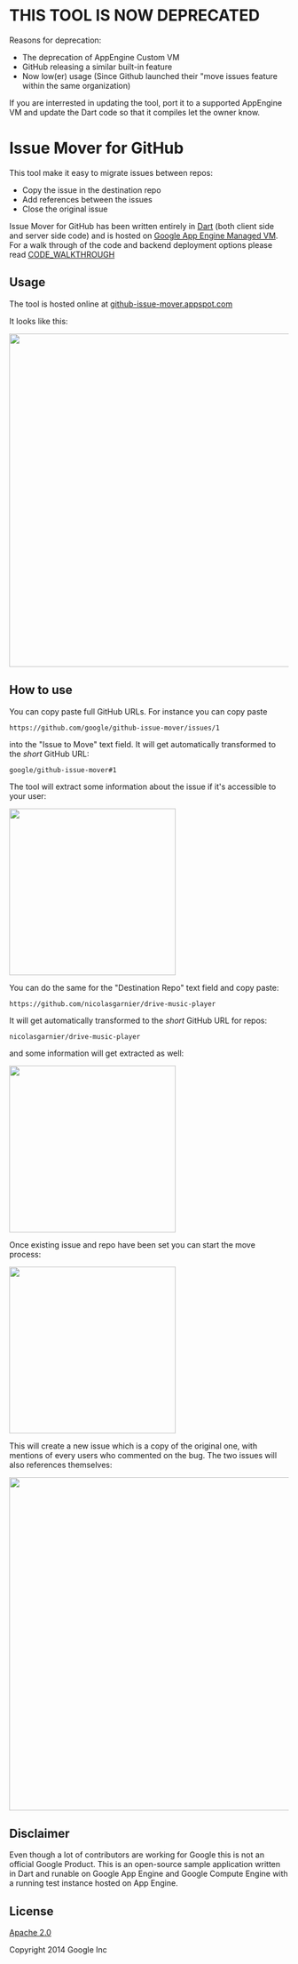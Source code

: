 # THIS TOOL IS NOW DEPRECATED

Reasons for deprecation:
 - The deprecation of AppEngine Custom VM
 - GitHub releasing a similar built-in feature
 - Now low(er) usage (Since Github launched their "move issues feature within the same organization)
 
 If you are interrested in updating the tool, port it to a supported AppEngine VM and update the Dart code so that it compiles let the owner know.

# Issue Mover for GitHub

This tool make it easy to migrate issues between repos:
 - Copy the issue in the destination repo
 - Add references between the issues
 - Close the original issue
 
Issue Mover for GitHub has been written entirely in [Dart](http://www.dartlang.org)
(both client side and server side code) and is hosted on [Google App Engine Managed VM](https://cloud.google.com/appengine/docs/managed-vms/).
For a walk through of the code and backend deployment options please read [CODE_WALKTHROUGH](CODE_WALKTHROUGH.md)

## Usage

The tool is hosted online at [github-issue-mover.appspot.com](https://github-issue-mover.appspot.com/)

It looks like this:

<img width="600px" src="https://github.com/google/github-issue-mover/raw/master/README_assets/app.png">


## How to use

You can copy paste full GitHub URLs. For instance you can copy paste

`https://github.com/google/github-issue-mover/issues/1`

into the "Issue to Move" text field. It will get automatically transformed to the _short_ GitHub URL:

`google/github-issue-mover#1`

The tool will extract some information about the issue if it's accessible to your user:

<img width="300px" src="https://github.com/google/github-issue-mover/raw/master/README_assets/issue.png">

You can do the same for the "Destination Repo" text field and copy paste:

`https://github.com/nicolasgarnier/drive-music-player`

It will get automatically transformed to the _short_ GitHub URL for repos:

`nicolasgarnier/drive-music-player`

and some information will get extracted as well:

<img width="300px" src="https://github.com/google/github-issue-mover/raw/master/README_assets/repo.png">

Once existing issue and repo have been set you can start the move process:

<img width="300px" src="https://github.com/google/github-issue-mover/raw/master/README_assets/move.png">

This will create a new issue which is a copy of the original one, with mentions of every users who commented on the bug. The two issues will also references themselves:

<img width="600px" src="https://github.com/google/github-issue-mover/raw/master/README_assets/result.png">

## Disclaimer

Even though a lot of contributors are working for Google this is not an official Google Product.
This is an open-source sample application written in Dart and runable on Google App Engine and Google Compute Engine with a running test instance hosted on App Engine.

## License

[Apache 2.0](LICENSE)

Copyright 2014 Google Inc
